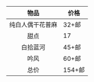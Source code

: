 |       物品       | 价格   |
| :--------------: | ------ |
| 纯白人偶干花普麻 | 32+邮  |
|       甜点       | 17     |
|     白拾蓝河     | 45+邮  |
|       吟风       | 60+邮  |
|       总价       | 154+邮 |
